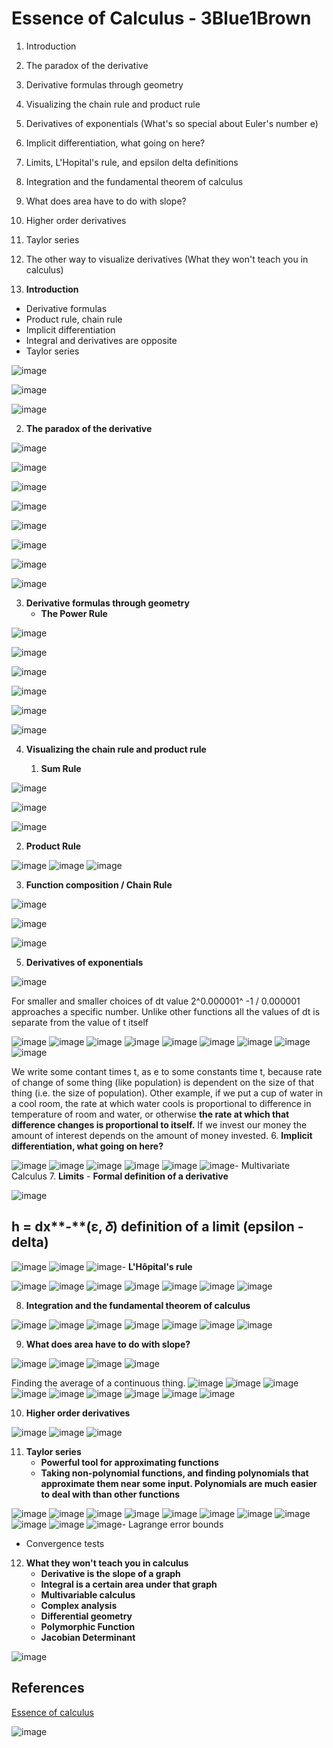 # Essence of Calculus - 3Blue1Brown

1. Introduction

2. The paradox of the derivative

3. Derivative formulas through geometry

4. Visualizing the chain rule and product rule

5. Derivatives of exponentials (What's so special about Euler's number e)

6. Implicit differentiation, what going on here?

7. Limits, L'Hopital's rule, and epsilon delta definitions

8. Integration and the fundamental theorem of calculus

9. What does area have to do with slope?

10. Higher order derivatives

11. Taylor series

12. The other way to visualize derivatives (What they won't teach you in calculus)
1. **Introduction**

- Derivative formulas
- Product rule, chain rule
- Implicit differentiation
- Integral and derivatives are opposite
- Taylor series

![image](../../media/Essence-of-Calculus-3Blue1Brown-image1.jpg)

![image](../../media/Essence-of-Calculus-3Blue1Brown-image2.jpg)

![image](../../media/Essence-of-Calculus-3Blue1Brown-image3.jpg)

2. **The paradox of the derivative**

![image](../../media/Essence-of-Calculus-3Blue1Brown-image4.jpg)

![image](../../media/Essence-of-Calculus-3Blue1Brown-image5.jpg)

![image](../../media/Essence-of-Calculus-3Blue1Brown-image6.jpg)

![image](../../media/Essence-of-Calculus-3Blue1Brown-image7.jpg)

![image](../../media/Essence-of-Calculus-3Blue1Brown-image8.jpg)

![image](../../media/Essence-of-Calculus-3Blue1Brown-image9.jpg)

![image](../../media/Essence-of-Calculus-3Blue1Brown-image10.jpg)

![image](../../media/Essence-of-Calculus-3Blue1Brown-image11.jpg)

3. **Derivative formulas through geometry**
    - **The Power Rule**

![image](../../media/Essence-of-Calculus-3Blue1Brown-image12.jpg)

![image](../../media/Essence-of-Calculus-3Blue1Brown-image13.jpg)

![image](../../media/Essence-of-Calculus-3Blue1Brown-image14.jpg)

![image](../../media/Essence-of-Calculus-3Blue1Brown-image15.jpg)

![image](../../media/Essence-of-Calculus-3Blue1Brown-image16.jpg)

![image](../../media/Essence-of-Calculus-3Blue1Brown-image17.jpg)

4. **Visualizing the chain rule and product rule**

    1. **Sum Rule**

![image](../../media/Essence-of-Calculus-3Blue1Brown-image18.jpg)

![image](../../media/Essence-of-Calculus-3Blue1Brown-image19.jpg)

![image](../../media/Essence-of-Calculus-3Blue1Brown-image20.jpg)

2. **Product Rule**

![image](../../media/Essence-of-Calculus-3Blue1Brown-image21.jpg)
![image](../../media/Essence-of-Calculus-3Blue1Brown-image22.jpg)
![image](../../media/Essence-of-Calculus-3Blue1Brown-image23.jpg)

3. **Function composition / Chain Rule**

![image](../../media/Essence-of-Calculus-3Blue1Brown-image24.jpg)

![image](../../media/Essence-of-Calculus-3Blue1Brown-image25.jpg)

![image](../../media/Essence-of-Calculus-3Blue1Brown-image26.jpg)

5. **Derivatives of exponentials**

![image](../../media/Essence-of-Calculus-3Blue1Brown-image27.jpg)

For smaller and smaller choices of dt value 2^0.000001^ -1 / 0.000001 approaches a specific number. Unlike other functions all the values of dt is separate from the value of t itself

![image](../../media/Essence-of-Calculus-3Blue1Brown-image28.jpg)
![image](../../media/Essence-of-Calculus-3Blue1Brown-image29.jpg)
![image](../../media/Essence-of-Calculus-3Blue1Brown-image30.jpg)
![image](../../media/Essence-of-Calculus-3Blue1Brown-image31.jpg)
![image](../../media/Essence-of-Calculus-3Blue1Brown-image32.jpg)
![image](../../media/Essence-of-Calculus-3Blue1Brown-image33.jpg)
![image](../../media/Essence-of-Calculus-3Blue1Brown-image34.jpg)
![image](../../media/Essence-of-Calculus-3Blue1Brown-image35.jpg)
![image](../../media/Essence-of-Calculus-3Blue1Brown-image36.jpg)

We write some contant times t, as e to some constants time t, because rate of change of some thing (like population) is dependent on the size of that thing (i.e. the size of population). Other example, if we put a cup of water in a cool room, the rate at which water cools is proportional to difference in temperature of room and water, or otherwise **the rate at which that difference changes is proportional to itself.** If we invest our money the amount of interest depends on the amount of money invested.
6. **Implicit differentiation, what going on here?**

![image](../../media/Essence-of-Calculus-3Blue1Brown-image37.jpg)
![image](../../media/Essence-of-Calculus-3Blue1Brown-image38.jpg)
![image](../../media/Essence-of-Calculus-3Blue1Brown-image39.jpg)
![image](../../media/Essence-of-Calculus-3Blue1Brown-image40.jpg)
![image](../../media/Essence-of-Calculus-3Blue1Brown-image41.jpg)
![image](../../media/Essence-of-Calculus-3Blue1Brown-image42.jpg)- Multivariate Calculus
7. **Limits**
    - **Formal definition of a derivative**

![image](../../media/Essence-of-Calculus-3Blue1Brown-image43.jpg)

## h = dx**-**(ε, 𝛿) definition of a limit (epsilon - delta)

![image](../../media/Essence-of-Calculus-3Blue1Brown-image44.jpg)
![image](../../media/Essence-of-Calculus-3Blue1Brown-image45.jpg)
![image](../../media/Essence-of-Calculus-3Blue1Brown-image46.jpg)- **L'Hôpital's rule**

![image](../../media/Essence-of-Calculus-3Blue1Brown-image47.jpg)
![image](../../media/Essence-of-Calculus-3Blue1Brown-image48.jpg)
![image](../../media/Essence-of-Calculus-3Blue1Brown-image49.jpg)
![image](../../media/Essence-of-Calculus-3Blue1Brown-image50.jpg)
![image](../../media/Essence-of-Calculus-3Blue1Brown-image51.jpg)
![image](../../media/Essence-of-Calculus-3Blue1Brown-image52.jpg)
![image](../../media/Essence-of-Calculus-3Blue1Brown-image53.jpg)

8. **Integration and the fundamental theorem of calculus**

![image](../../media/Essence-of-Calculus-3Blue1Brown-image54.jpg)
![image](../../media/Essence-of-Calculus-3Blue1Brown-image55.jpg)
![image](../../media/Essence-of-Calculus-3Blue1Brown-image56.jpg)
![image](../../media/Essence-of-Calculus-3Blue1Brown-image57.jpg)
![image](../../media/Essence-of-Calculus-3Blue1Brown-image58.jpg)
![image](../../media/Essence-of-Calculus-3Blue1Brown-image59.jpg)
![image](../../media/Essence-of-Calculus-3Blue1Brown-image60.jpg)

9. **What does area have to do with slope?**

![image](../../media/Essence-of-Calculus-3Blue1Brown-image61.jpg)
![image](../../media/Essence-of-Calculus-3Blue1Brown-image62.jpg)
![image](../../media/Essence-of-Calculus-3Blue1Brown-image63.jpg)
![image](../../media/Essence-of-Calculus-3Blue1Brown-image64.jpg)

Finding the average of a continuous thing.
![image](../../media/Essence-of-Calculus-3Blue1Brown-image65.jpg)
![image](../../media/Essence-of-Calculus-3Blue1Brown-image66.jpg)
![image](../../media/Essence-of-Calculus-3Blue1Brown-image67.jpg)
![image](../../media/Essence-of-Calculus-3Blue1Brown-image68.jpg)
![image](../../media/Essence-of-Calculus-3Blue1Brown-image69.jpg)
![image](../../media/Essence-of-Calculus-3Blue1Brown-image70.jpg)
![image](../../media/Essence-of-Calculus-3Blue1Brown-image71.jpg)
![image](../../media/Essence-of-Calculus-3Blue1Brown-image72.jpg)
![image](../../media/Essence-of-Calculus-3Blue1Brown-image73.jpg)

10. **Higher order derivatives**

![image](../../media/Essence-of-Calculus-3Blue1Brown-image74.jpg)
![image](../../media/Essence-of-Calculus-3Blue1Brown-image75.jpg)
![image](../../media/Essence-of-Calculus-3Blue1Brown-image76.jpg)

11. **Taylor series**
    - **Powerful tool for approximating functions**
    - **Taking non-polynomial functions, and finding polynomials that approximate them near some input. Polynomials are much easier to deal with than other functions**

![image](../../media/Essence-of-Calculus-3Blue1Brown-image77.jpg)
![image](../../media/Essence-of-Calculus-3Blue1Brown-image78.jpg)
![image](../../media/Essence-of-Calculus-3Blue1Brown-image79.jpg)
![image](../../media/Essence-of-Calculus-3Blue1Brown-image80.jpg)
![image](../../media/Essence-of-Calculus-3Blue1Brown-image81.jpg)
![image](../../media/Essence-of-Calculus-3Blue1Brown-image82.jpg)
![image](../../media/Essence-of-Calculus-3Blue1Brown-image83.jpg)
![image](../../media/Essence-of-Calculus-3Blue1Brown-image84.jpg)
![image](../../media/Essence-of-Calculus-3Blue1Brown-image85.jpg)
![image](../../media/Essence-of-Calculus-3Blue1Brown-image86.jpg)
![image](../../media/Essence-of-Calculus-3Blue1Brown-image87.jpg)- Lagrange error bounds

- Convergence tests

12. **What they won't teach you in calculus**
    - **Derivative is the slope of a graph**
    - **Integral is a certain area under that graph**
    - **Multivariable calculus**
    - **Complex analysis**
    - **Differential geometry**
    - **Polymorphic Function**
    - **Jacobian Determinant**

![image](../../media/Essence-of-Calculus-3Blue1Brown-image88.jpg)

## References

[Essence of calculus](https://www.youtube.com/playlist?list=PLZHQObOWTQDMsr9K-rj53DwVRMYO3t5Yr)

![image](../../media/Essence-of-Calculus-3Blue1Brown-image89.jpg)
